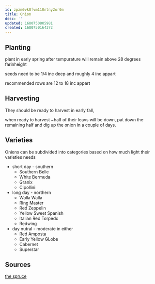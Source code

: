 ```yaml
---
id: zpzm0vk8fvm110ntny2or0m
title: Onion
desc: ''
updated: 1680750805981
created: 1680750164372
---
```


## Planting

plant in early spring after tempurature will remain above 28 degrees farinheight

seeds need to be 1/4 inc deep and roughly 4 inc appart

recommended rows are 12 to 18 inc appart

## Harvesting

They should be ready to harvest in early fall,

when ready to harvest ~half of their leavs will be down, pat down the remaining half and dig up the onion in a couple of days.

## Varieties

Onions can be subdivided into 
categories based on how much light their varieties needs
- short day - southern
    - Southern Belle
    - White Bermuda
    - Granix
    - Cipollini
- long day - northern
    - Walla Walla
    - Ring Master
    - Red Zeppelin
    - Yellow Sweet Spanish
    - Italian Red Torpedo
    - Redwing
- day nutral - moderate in either
    - Red Amposta
    - Early Yellow GLobe
    - Cabernet
    - Superstar
    
## Sources

[the spruce](https://www.thespruce.com/growing-onions-1403447)
